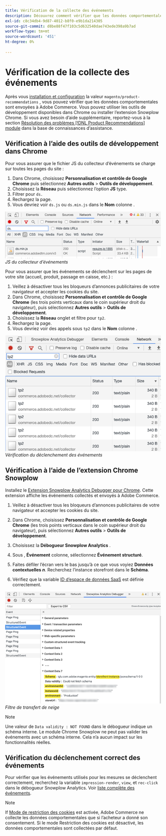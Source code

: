 ```yaml
---
title: Vérification de la collecte des événements
description: Découvrez comment vérifier que les données comportementales sont envoyées à Adobe Commerce.
exl-id: c8c34db4-9d87-4012-b8f0-e9b1da214305
source-git-commit: d8be88f47f103c5d632540dae743ede398a9b7ad
workflow-type: tm+mt
source-wordcount: '451'
ht-degree: 0%

---
```


# Vérification de la collecte des événements

Après vous [installation et configuration](install-configure.md) la valeur `magento/product-recommendations` , vous pouvez vérifier que les données comportementales sont envoyées à Adobe Commerce. Vous pouvez utiliser les outils de développement disponibles dans Chrome ou installer l’extension Snowplow Chrome. Si vous avez besoin d’aide supplémentaire, reportez-vous à la section [Résolution des problèmes [!DNL Product Recommendations] module](https://experienceleague.adobe.com/docs/commerce-knowledge-base/kb/troubleshooting/miscellaneous/troubleshoot-product-recommendations-module-in-magento-commerce.html) dans la base de connaissances d’assistance.

## Vérification à l’aide des outils de développement dans Chrome

Pour vous assurer que le fichier JS du collecteur d’événements se charge sur toutes les pages du site :

1. Dans Chrome, choisissez **Personnalisation et contrôle de Google Chrome** puis sélectionnez **Autres outils** > **Outils de développement**.
1. Choisissez la **Réseau** puis sélectionnez l’option **JS** type.
1. Filtrer pour `ds.`
1. Rechargez la page.
1. Vous devriez voir `ds.js` ou `ds.min.js` dans le **Nom** colonne .

![JS du collecteur d’événements](assets/filter-ds.png)
_JS du collecteur d’événements_

Pour vous assurer que les événements se déclenchent sur les pages de votre site (accueil, produit, passage en caisse, etc.) :

1. Veillez à désactiver tous les bloqueurs d’annonces publicitaires de votre navigateur et accepter les cookies du site.
1. Dans Chrome, choisissez **Personnalisation et contrôle de Google Chrome** (les trois points verticaux dans le coin supérieur droit du navigateur), puis sélectionnez **Autres outils** > **Outils de développement**.
1. Choisissez la **Réseau** onglet et filtre pour `tp2`.
1. Rechargez la page.
1. Vous devriez voir des appels sous `tp2` dans le **Nom** colonne .

![Déclenchement des événements](assets/filter-tp2.png)
_Vérification du déclenchement des événements_

## Vérification à l’aide de l’extension Chrome Snowplow

Installez le [Extension Snowplow Analytics Debugger pour Chrome](https://chrome.google.com/webstore/detail/snowplow-analytics-debugg/jbnlcgeengmijcghameodeaenefieedm). Cette extension affiche les événements collectés et envoyés à Adobe Commerce.

1. Veillez à désactiver tous les bloqueurs d’annonces publicitaires de votre navigateur et accepter les cookies du site.

1. Dans Chrome, choisissez **Personnalisation et contrôle de Google Chrome** (les trois points verticaux dans le coin supérieur droit du navigateur), puis sélectionnez **Autres outils** > **Outils de développement**.

1. Choisissez la **Débogueur Snowplow Analytics** .

1. Sous , **Événement** colonne, sélectionnez **Événement structuré**.

1. Faites défiler l’écran vers le bas jusqu’à ce que vous voyiez **Données contextuelles _n_**. Recherchez l’instance storefront dans le **Schéma**.

1. Vérifiez que la variable [ID d’espace de données SaaS](https://experienceleague.adobe.com/docs/commerce-admin/config/services/saas.html) est définie correctement.

![Filtre Snowpload](assets/snowplow-filter.png)
_Filtre de transfert de neige_

>[!NOTE]
>
> Une valeur de `Data validity : NOT FOUND` dans le débogueur indique un schéma interne. Le module Chrome Snowplow ne peut pas valider les événements avec un schéma interne. Cela n’a aucun impact sur les fonctionnalités réelles.

## Vérification du déclenchement correct des événements

Pour vérifier que les événements utilisés pour les mesures se déclenchent correctement, recherchez la variable `impression-render`, `view`, et `rec-click` dans le débogueur Snowplow Analytics. Voir [liste complète des événements](https://experienceleague.adobe.com/docs/commerce-merchant-services/product-recommendations/developer/events.html).

>[!NOTE]
>
> If [Mode de restriction des cookies](https://experienceleague.adobe.com/docs/commerce-admin/start/compliance/privacy/compliance-cookie-law.html) est activée, Adobe Commerce ne collecte les données comportementales que si l’acheteur a donné son consentement. Si le mode Restriction des cookies est désactivé, les données comportementales sont collectées par défaut.
